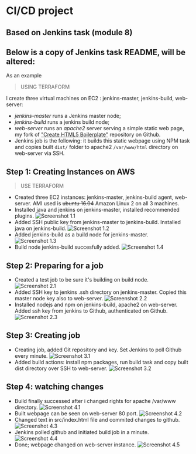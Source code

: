 # CI/CD project

## Based on Jenkins task (module 8)

## Below is a copy of Jenkins task README, will be altered:

As an example 
> USING TERRAFORM

I create three virtual machines on EC2 : jenkins-master, jenkins-build, web-server:
* _jenkins-master_ runs a Jenkins master node;
* _jenkins-build_ runs a jenkins build node;
* _web-server_ runs an _apache2_ server serving a simple static web page, my fork of ["Create HTML5 Boilerplate"](https://github.com/alex-kay/html5-boilerplate) repository on Github.
* Jenkins job is the following: it builds this static webpage using NPM task and copies built `dist/` folder to apache2 `/var/www/html` directory on web-server via SSH.

## Step 1: Creating Instances on AWS
> USE TERRAFORM

* Created three EC2 instances: jenkins-master, jenkins-build agent, web-server. 
AMI used is ~~ubuntu 16.04~~ Amazon Linux 2 on all 3 machines.
* Installed java and jenkins on jenkins-master, installed recommended plugins.
![Screenshot 1.1](https://github.com/alex-kay/DevOps_online_Kharkiv_2020Q42021Q1/blob/master/m8/task8.1/Screenshots/Screenshot%202021-02-25%20at%2000.08.33.jpg)
* Added SSH public key from jenkins-master to jenkins-build. Installed java on jenkins-build.
![Screenshot 1.2](https://github.com/alex-kay/DevOps_online_Kharkiv_2020Q42021Q1/blob/master/m8/task8.1/Screenshots/Screenshot%202021-02-25%20at%2000.13.01.jpg)
* Added jenkins-build as a build node for jenkins-master.
![Screenshot 1.3](https://github.com/alex-kay/DevOps_online_Kharkiv_2020Q42021Q1/blob/master/m8/task8.1/Screenshots/Screenshot%202021-02-25%20at%2000.17.12.jpg)
* Build node jenkins-build succesfully added.
![Screenshot 1.4](https://github.com/alex-kay/DevOps_online_Kharkiv_2020Q42021Q1/blob/master/m8/task8.1/Screenshots/Screenshot%202021-02-25%20at%2000.18.24.jpg)

## Step 2: Preparing for a job

* Created a test job to be sure it's building on build node.
![Screenshot 2.1](https://github.com/alex-kay/DevOps_online_Kharkiv_2020Q42021Q1/blob/master/m8/task8.1/Screenshots/Screenshot%202021-02-25%20at%2001.04.40.jpg)
* Added SSH key to jenkins .ssh directory on jenkins-master. Copied this master node key also to web-server.
![Screenshot 2.2](https://github.com/alex-kay/DevOps_online_Kharkiv_2020Q42021Q1/blob/master/m8/task8.1/Screenshots/Screenshot%202021-02-25%20at%2001.14.04.jpg)
* Installed nodejs and npm on jenkins-build, apache2 on web-server. Added ssh key from jenkins to Github, authenticated on Github.
![Screenshot 2.3](https://github.com/alex-kay/DevOps_online_Kharkiv_2020Q42021Q1/blob/master/m8/task8.1/Screenshots/Screenshot%202021-02-25%20at%2001.24.04.jpg)

## Step 3: Creating job

* Creating job, added Git repository and key. Set Jenkins to poll Github every minute.
![Screenshot 3.1](https://github.com/alex-kay/DevOps_online_Kharkiv_2020Q42021Q1/blob/master/m8/task8.1/Screenshots/Screenshot%202021-02-25%20at%2001.31.44.jpg)
* Added build actions: install npm packages, run build task and copy built dist directory over SSH to web-server.
![Screenshot 3.2](https://github.com/alex-kay/DevOps_online_Kharkiv_2020Q42021Q1/blob/master/m8/task8.1/Screenshots/Screenshot%202021-02-25%20at%2001.57.19.jpg)

## Step 4: watching changes

* Build finally successed after i changed rights for apache /var/www directory.
![Screenshot 4.1](https://github.com/alex-kay/DevOps_online_Kharkiv_2020Q42021Q1/blob/master/m8/task8.1/Screenshots/Screenshot%202021-02-25%20at%2002.06.10.jpg)
* Built webpage can be seen on web-server 80 port.
![Screenshot 4.2](https://github.com/alex-kay/DevOps_online_Kharkiv_2020Q42021Q1/blob/master/m8/task8.1/Screenshots/Screenshot%202021-02-25%20at%2002.10.29.jpg)
* Changed text in src/index.html file and commited changes to github.
![Screenshot 4.3](https://github.com/alex-kay/DevOps_online_Kharkiv_2020Q42021Q1/blob/master/m8/task8.1/Screenshots/Screenshot%202021-02-25%20at%2002.17.26.jpg)
* Jenkins polled github and initiated build job in a minute.
![Screenshot 4.4](https://github.com/alex-kay/DevOps_online_Kharkiv_2020Q42021Q1/blob/master/m8/task8.1/Screenshots/Screenshot%202021-02-25%20at%2002.18.35.jpg)
* Done; webpage changed on web-server instance.
![Screenshot 4.5](https://github.com/alex-kay/DevOps_online_Kharkiv_2020Q42021Q1/blob/master/m8/task8.1/Screenshots/Screenshot%202021-02-25%20at%2002.18.49.jpg)
